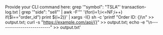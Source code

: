 Provide your CLI command here:
grep '"symbol": "TSLA"' transaction-log.txt | grep '"side": "sell"' | awk -F'"' '{for(i=1;i<=NF;i++) if($i=="order_id") print $(i+2)}' | xargs -I{} sh -c 'printf "Order ID: {}\n" >> output.txt; curl -s "https://example.com/api/{}" >> output.txt; echo -e "\n--------------------------" >> output.txt'
